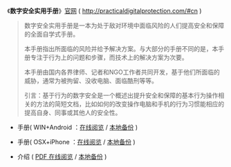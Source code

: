《**数字安全实用手册**》[官网](http://practicaldigitalprotection.com/#cn) ( http://practicaldigitalprotection.com/#cn )

> 数字安全实用手册是一本为处于敌对环境中面临风险的人们提高安全和保障的全面自学式手册。
>
> 本手册指出所面临的风险并给予解决方案。与大部分的手册不同的是，本手册专注于行为上的问题和步骤，而技术上的解决方案为次要。
>
> 本手册由国内各界律师、记者和NGO工作者共同开发，基于他们所面临的威胁，通常为被拘留、没收电脑、面临酷刑等等。
> 
> 引言：基于行为的数字安全是一个概述出提升安全和保障的基本行为操作相关的方法的简短文档，比如如何的改变操作电脑和手机的行为习惯能相应的提高自身、同事或其他人的安全性。
> 

- 手册( WIN+Android ：[在线阅览](http://practicaldigitalprotection.com/pdfs/Practical%20Digital%20Protection%20(CN)%20(WIN+Android).pdf) / [本地备份](https://taoste.github.io/Hello-World/Technical%20File(PDF)/%E3%80%8A%E6%95%B0%E5%AD%97%E5%AE%89%E5%85%A8%E5%AE%9E%E7%94%A8%E6%89%8B%E5%86%8C%E3%80%8B/Practical%20Digital%20Protection%20(CN)%20(WIN+Android).pdf) )

- 手册( OSX+iPhone ：[在线阅览](http://practicaldigitalprotection.com/pdfs/Practical%20Digital%20Protection%20(CN)%20(OSX+iPhone).pdf) / [本地备份](https://taoste.github.io/Hello-World/Technical%20File(PDF)/%E3%80%8A%E6%95%B0%E5%AD%97%E5%AE%89%E5%85%A8%E5%AE%9E%E7%94%A8%E6%89%8B%E5%86%8C%E3%80%8B/Practical%20Digital%20Protection%20(CN)%20(OSX+iPhone).pdf) )

- 介绍 ( [PDF 在线阅览](http://practicaldigitalprotection.com/pdfs/Behaviour%20Based%20Cybersecurity%20(CN).pdf) / [本地备份](https://taoste.github.io/Hello-World/Technical%20File(PDF)/%E3%80%8A%E6%95%B0%E5%AD%97%E5%AE%89%E5%85%A8%E5%AE%9E%E7%94%A8%E6%89%8B%E5%86%8C%E3%80%8B/Behaviour%20Based%20Cybersecurity%20(CN).pdf) )
